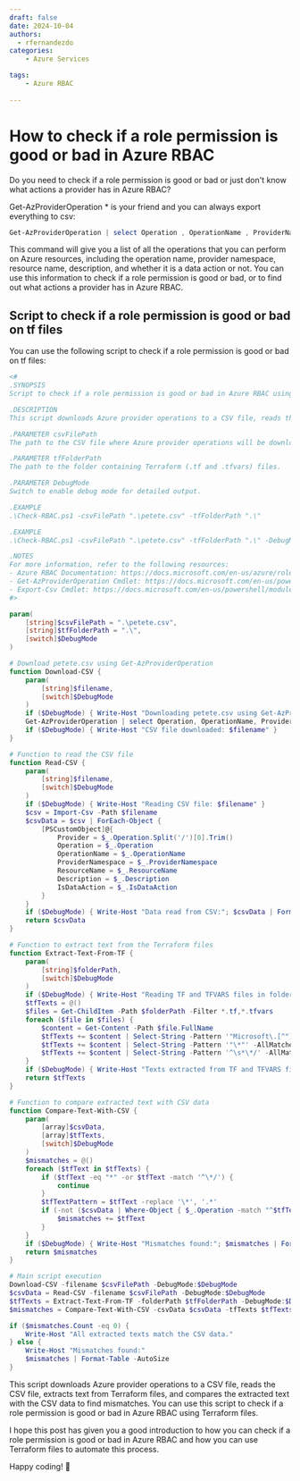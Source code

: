 ```yaml
---
draft: false
date: 2024-10-04
authors:
  - rfernandezdo
categories:
    - Azure Services

tags:
    - Azure RBAC
    
---
```


# How to check if a role permission is good or bad in Azure RBAC

Do you need to check if a role permission is good or bad or just don't know what actions a provider has in Azure RBAC?

Get-AzProviderOperation * is your friend and you can always export everything to csv:

```powershell
Get-AzProviderOperation | select Operation , OperationName , ProviderNamespace , ResourceName , Description , IsDataAction | Export-csv AzProviderOperation.csv
```

This command will give you a list of all the operations that you can perform on Azure resources, including the operation name, provider namespace, resource name, description, and whether it is a data action or not. You can use this information to check if a role permission is good or bad, or to find out what actions a provider has in Azure RBAC.

## Script to check if a role permission is good or bad on tf files

You can use the following script to check if a role permission is good or bad on tf files:

```powershell
<#
.SYNOPSIS
Script to check if a role permission is good or bad in Azure RBAC using Terraform files.

.DESCRIPTION
This script downloads Azure provider operations to a CSV file, reads the CSV file, extracts text from Terraform (.tf and .tfvars) files, and compares the extracted text with the CSV data to find mismatches.

.PARAMETER csvFilePath
The path to the CSV file where Azure provider operations will be downloaded.

.PARAMETER tfFolderPath
The path to the folder containing Terraform (.tf and .tfvars) files.

.PARAMETER DebugMode
Switch to enable debug mode for detailed output.

.EXAMPLE
.\Check-RBAC.ps1 -csvFilePath ".\petete.csv" -tfFolderPath ".\"

.EXAMPLE
.\Check-RBAC.ps1 -csvFilePath ".\petete.csv" -tfFolderPath ".\" -DebugMode

.NOTES
For more information, refer to the following resources:
- Azure RBAC Documentation: https://docs.microsoft.com/en-us/azure/role-based-access-control/
- Get-AzProviderOperation Cmdlet: https://docs.microsoft.com/en-us/powershell/module/az.resources/get-azprovideroperation
- Export-Csv Cmdlet: https://docs.microsoft.com/en-us/powershell/module/microsoft.powershell.utility/export-csv
#>

param(
    [string]$csvFilePath = ".\petete.csv",
    [string]$tfFolderPath = ".\",
    [switch]$DebugMode
)

# Download petete.csv using Get-AzProviderOperation
function Download-CSV {
    param(
        [string]$filename,
        [switch]$DebugMode
    )
    if ($DebugMode) { Write-Host "Downloading petete.csv using Get-AzProviderOperation" }
    Get-AzProviderOperation | select Operation, OperationName, ProviderNamespace, ResourceName, Description, IsDataAction | Export-Csv -Path $filename -NoTypeInformation
    if ($DebugMode) { Write-Host "CSV file downloaded: $filename" }
}

# Function to read the CSV file
function Read-CSV {
    param(
        [string]$filename,
        [switch]$DebugMode
    )
    if ($DebugMode) { Write-Host "Reading CSV file: $filename" }
    $csv = Import-Csv -Path $filename
    $csvData = $csv | ForEach-Object {
        [PSCustomObject]@{
            Provider = $_.Operation.Split('/')[0].Trim()
            Operation = $_.Operation
            OperationName = $_.OperationName
            ProviderNamespace = $_.ProviderNamespace
            ResourceName = $_.ResourceName
            Description = $_.Description
            IsDataAction = $_.IsDataAction
        }
    }
    if ($DebugMode) { Write-Host "Data read from CSV:"; $csvData | Format-Table -AutoSize }
    return $csvData
}

# Function to extract text from the Terraform files
function Extract-Text-From-TF {
    param(
        [string]$folderPath,
        [switch]$DebugMode
    )
    if ($DebugMode) { Write-Host "Reading TF and TFVARS files in folder: $folderPath" }
    $tfTexts = @()
    $files = Get-ChildItem -Path $folderPath -Filter *.tf,*.tfvars
    foreach ($file in $files) {
        $content = Get-Content -Path $file.FullName
        $tfTexts += $content | Select-String -Pattern '"Microsoft\.[^"]*"' -AllMatches | ForEach-Object { $_.Matches.Value.Trim('"').Trim() }
        $tfTexts += $content | Select-String -Pattern '"\*"' -AllMatches | ForEach-Object { $_.Matches.Value.Trim('"').Trim() }
        $tfTexts += $content | Select-String -Pattern '^\s*\*/' -AllMatches | ForEach-Object { $_.Matches.Value.Trim() }
    }
    if ($DebugMode) { Write-Host "Texts extracted from TF and TFVARS files:"; $tfTexts | Format-Table -AutoSize }
    return $tfTexts
}

# Function to compare extracted text with CSV data
function Compare-Text-With-CSV {
    param(
        [array]$csvData,
        [array]$tfTexts,
        [switch]$DebugMode
    )
    $mismatches = @()
    foreach ($tfText in $tfTexts) {
        if ($tfText -eq "*" -or $tfText -match '^\*/') {
            continue
        }
        $tfTextPattern = $tfText -replace '\*', '.*'
        if (-not ($csvData | Where-Object { $_.Operation -match "^$tfTextPattern$" })) {
            $mismatches += $tfText
        }
    }
    if ($DebugMode) { Write-Host "Mismatches found:"; $mismatches | Format-Table -AutoSize }
    return $mismatches
}

# Main script execution
Download-CSV -filename $csvFilePath -DebugMode:$DebugMode
$csvData = Read-CSV -filename $csvFilePath -DebugMode:$DebugMode
$tfTexts = Extract-Text-From-TF -folderPath $tfFolderPath -DebugMode:$DebugMode
$mismatches = Compare-Text-With-CSV -csvData $csvData -tfTexts $tfTexts -DebugMode:$DebugMode

if ($mismatches.Count -eq 0) {
    Write-Host "All extracted texts match the CSV data."
} else {
    Write-Host "Mismatches found:"
    $mismatches | Format-Table -AutoSize
}
```

This script downloads Azure provider operations to a CSV file, reads the CSV file, extracts text from Terraform files, and compares the extracted text with the CSV data to find mismatches. You can use this script to check if a role permission is good or bad in Azure RBAC using Terraform files.

I hope this post has given you a good introduction to how you can check if a role permission is good or bad in Azure RBAC and how you can use Terraform files to automate this process. 

Happy coding! 🚀

